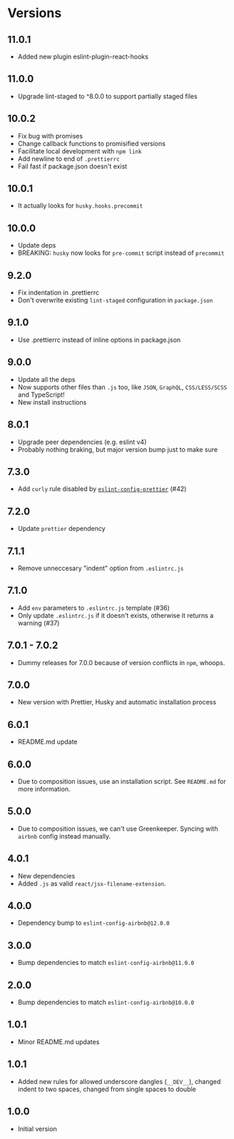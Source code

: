 # Versions

## 11.0.1

- Added new plugin eslint-plugin-react-hooks

## 11.0.0

- Upgrade lint-staged to ^8.0.0 to support partially staged files

## 10.0.2

- Fix bug with promises
- Change callback functions to promisified versions
- Facilitate local development with `npm link`
- Add newline to end of `.prettierrc`
- Fail fast if package.json doesn't exist

## 10.0.1

- It actually looks for `husky.hooks.precommit`

## 10.0.0

- Update deps
- BREAKING: `husky` now looks for `pre-commit` script instead of `precommit`

## 9.2.0

- Fix indentation in .prettierrc
- Don't overwrite existing `lint-staged` configuration in `package.json`

## 9.1.0

- Use .prettierrc instead of inline options in package.json

## 9.0.0

- Update all the deps
- Now supports other files than `.js` too, like `JSON`, `GraphQL`, `CSS/LESS/SCSS` and TypeScript!
- New install instructions

## 8.0.1

- Upgrade peer dependencies (e.g. eslint v4)
- Probably nothing braking, but major version bump just to make sure

## 7.3.0

- Add `curly` rule disabled by [`eslint-config-prettier`](https://github.com/prettier/eslint-config-prettier#curly) (#42)

## 7.2.0

- Update `prettier` dependency

## 7.1.1

- Remove unneccesary "indent" option from `.eslintrc.js`

## 7.1.0

- Add `env` parameters to `.eslintrc.js` template (#36)
- Only update `.eslintrc.js` if it doesn't exists, otherwise it returns a warning (#37)

## 7.0.1 - 7.0.2

- Dummy releases for 7.0.0 because of version conflicts in `npm`, whoops.

## 7.0.0

- New version with Prettier, Husky and automatic installation process

## 6.0.1

- README.md update

## 6.0.0

- Due to composition issues, use an installation script. See `README.md` for more information.

## 5.0.0

- Due to composition issues, we can't use Greenkeeper. Syncing with `airbnb` config instead manually.

## 4.0.1

- New dependencies
- Added `.js` as valid `react/jsx-filename-extension`.

## 4.0.0

- Dependency bump to `eslint-config-airbnb@12.0.0`

## 3.0.0

- Bump dependencies to match `eslint-config-airbnb@11.0.0`

## 2.0.0

- Bump dependencies to match `eslint-config-airbnb@10.0.0`

## 1.0.1

- Minor README.md updates

## 1.0.1

- Added new rules for allowed underscore dangles (`__DEV__`), changed indent to two spaces, changed from single spaces to double

## 1.0.0

- Initial version
